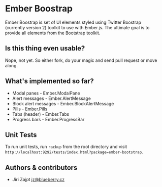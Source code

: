 # Ember Boostrap

Ember Boostrap is set of UI elements styled using Twitter Boostrap (currently version 2) toolkit to use with Ember.js. The ultimate goal is to provide all elements from the Bootstrap toolkit.


## Is this thing even usable?

Nope, not yet. So either fork, do your magic and send pull request or move along.


## What's implemented so far?

* Modal panes - Ember.ModalPane
* Alert messages - Ember.AlertMessage
* Block alert messages - Ember.BlockAlertMessage
* Pills - Ember.Pills
* Tabs (header) - Ember.Tabs
* Progress bars - Ember.ProgressBar


## Unit Tests

To run unit tests, run `rackup` from the root directory and visit
`http://localhost:9292/tests/index.html?package=ember-bootstrap`.


## Authors & contributors

* Jiri Zajpt <jz@blueberry.cz>
